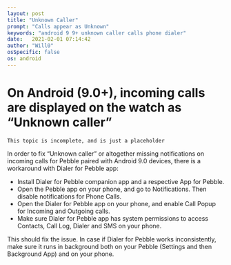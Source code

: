 ```yaml
---
layout: post
title: "Unknown Caller"
prompt: "Calls appear as Unknown"
keywords: "android 9 9+ unknown caller calls phone dialer"
date:   2021-02-01 07:14:42
author: "Will0"
osSpecific: false
os: android
---
```


# On Android (9.0+), incoming calls are displayed on the watch as “Unknown caller”

    This topic is incomplete, and is just a placeholder

In order to fix “Unknown caller” or altogether missing notifications on incoming calls for Pebble paired with Android 9.0 devices, there is a workaround with Dialer for Pebble app:

- Install Dialer for Pebble companion app and a respective App for Pebble.
- Open the Pebble app on your phone, and go to Notifications. Then disable notifications for Phone Calls.
- Open the Dialer for Pebble app on your phone, and enable Call Popup for Incoming and Outgoing calls.
- Make sure Dialer for Pebble app has system permissions to access Contacts, Call Log, Dialer and SMS on your phone.

This should fix the issue. In case if Dialer for Pebble works inconsistently, make sure it runs in background both on your Pebble (Settings and then Background App) and on your phone.
